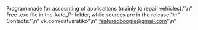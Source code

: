 Program made for accounting of applications (mainly to repair vehicles)."\n"
Free .exe file in the Auto_Pr folder, while sources are in the release."\n"
Contacts:"\n"
vk.com/datvsratiko"\n"
featuredboogie@gmail.com"\n"

